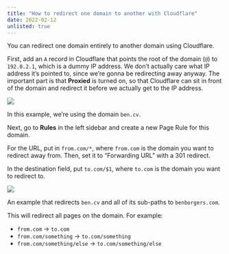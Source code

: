 ```yaml
---
title: "How to redirect one domain to another with Cloudflare"
date: 2022-02-12
unlisted: true
---
```


You can redirect one domain entirely to another domain using Cloudflare.

First, add an `A` record in Cloudflare that points the root of the domain (`@`) to `192.0.2.1`, which is a dummy IP address. We don’t actually care what IP address it’s pointed to, since we’re gonna be redirecting away anyway. The important part is that **Proxied** is turned on, so that Cloudflare can sit in front of the domain and redirect it before we actually get to the IP address.

![](/posts/cloudflare-redirect/image-9.png)

In this example, we’re using the domain `ben.cv`.

Next, go to **Rules** in the left sidebar and create a new Page Rule for this domain.

For the URL, put in `from.com/*`, where `from.com` is the domain you want to redirect away from. Then, set it to “Forwarding URL” with a 301 redirect.

In the destination field, put `to.com/$1`, where `to.com` is the domain you want to redirect to.

![](/posts/cloudflare-redirect/image-10.png)

An example that redirects `ben.cv` and all of its sub-paths to `benborgers.com`.

This will redirect all pages on the domain. For example:

- `from.com` → `to.com`
- `from.com/something` → `to.com/something`
- `from.com/something/else` → `to.com/something/else`
